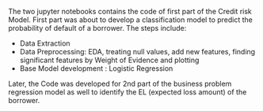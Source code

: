 The two jupyter notebooks contains the code of first part of the Credit risk Model.
First part was about to develop a classification model to predict the probability of default of a borrower.
The steps include:
- Data Extraction
- Data Preprocessing: EDA, treating null values, add new features, finding significant features by Weight of Evidence and plotting
- Base Model development : Logistic Regression

Later, the Code was developed for 2nd part of the business problem regression model as well to identify the EL (expected loss amount) of the borrower.
